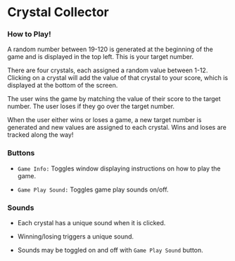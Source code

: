 # Crystal Collector

### How to Play!
A random number between 19-120 is generated at the beginning of the game and is displayed in the top left. This is your target number.

There are four crystals, each assigned a random value between 1-12. Clicking on a crystal will add the value of that crystal to your score, which is displayed at the bottom of the screen.

The user wins the game by matching the value of their score to the target number. The user loses if they go over the target number.

When the user either wins or loses a game, a new target number is generated and new values are assigned to each crystal. Wins and loses are tracked along the way!

### Buttons

* `Game Info:` Toggles window displaying instructions on how to play the game.

* `Game Play Sound:` Toggles game play sounds on/off.

### Sounds

* Each crystal has a unique sound when it is clicked.

* Winning/losing triggers a unique sound.

* Sounds may be toggled on and off with `Game Play Sound` button.

  